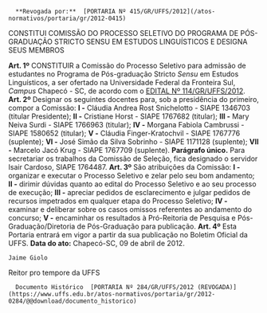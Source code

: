       **Revogada por:**  [PORTARIA Nº 415/GR/UFFS/2012](/atos-normativos/portaria/gr/2012-0415) 

   CONSTITUI COMISSÃO DO PROCESSO SELETIVO DO PROGRAMA DE PÓS-GRADUAÇÃO STRICTO SENSU EM ESTUDOS LINGUÍSTICOS E DESIGNA SEUS MEMBROS  

   **Art. 1º**  CONSTITUIR a Comissão do Processo Seletivo para admissão de estudantes no Programa de Pós-graduação Stricto *Sensu*  em Estudos Linguísticos, a ser ofertado na Universidade Federal da Fronteira Sul, *Campus*  Chapecó - SC, de acordo com o [EDITAL Nº 114/GR/UFFS/2012](https://www.uffs.edu.br/atos-normativos/edital/gr/2012-0114).   **Art. 2º**  Designar os seguintes docentes para, sob a presidência do primeiro, compor a Comissão: **I -**  Cláudia Andrea Rost Snichelotto - SIAPE 1346703 (titular Presidente); **II -**  Cristiane Horst - SIAPE 1767682 (titular); **III -**  Mary Neiva Surdi - SIAPE 1766963 (titular); **IV -**  Morgana Fabiola Cambrussi - SIAPE 1580652 (titular); **V -**  Cláudia Finger-Kratochvil - SIAPE 1767776 (suplente); **VI -**  José Simão da Silva Sobrinho - SIAPE 1171128 (suplente); **VII -**  Marcelo Jacó Krug - SIAPE 1767709 (suplente). **Parágrafo único.**  Para secretariar os trabalhos da Comissão de Seleção, fica designado o servidor Isair Cardoso, SIAPE 1764487.   **Art. 3º**  São atribuições da Comissão: **I -**  organizar e executar o Processo Seletivo e zelar pelo seu bom andamento; **II -**  dirimir dúvidas quanto ao edital do Processo Seletivo e ao seu processo de execução; **III -**  apreciar pedidos de esclarecimento e julgar pedidos de recursos impetrados em qualquer etapa do Processo Seletivo; **IV -**  examinar e deliberar sobre os casos omissos referentes ao andamento do concurso; **V -**  encaminhar os resultados à Pró-Reitoria de Pesquisa e Pós- Graduação/Diretoria de Pós-Graduação para publicação.   **Art. 4º**  Esta Portaria entrará em vigor a partir da sua publicação no Boletim Oficial da UFFS.        **Data do ato:** Chapecó-SC, 09 de abril de 2012.   
 

    Jaime Giolo   
 Reitor pro tempore da UFFS 

      Documento Histórico  [PORTARIA Nº 284/GR/UFFS/2012 (REVOGADA)](https://www.uffs.edu.br/atos-normativos/portaria/gr/2012-0284/@@download/documento_historico)     
      